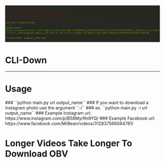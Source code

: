 <p align='center'>
  <img src='https://github.com/RustyBalboadev/CLI-Down/blob/master/CLI-Down.png'>
  <h1>CLI-Down</h1><hr>
  <h1>Usage</h1>
</p>
### ``python main.py url output_name``
### If you want to download a instagram photo use the argument ``-i``
### ex. ``python main.py -i url output_name``
### Example Instagram url: https://www.instagram.com/p/B58MyrRn9YQ/
### Example Facebook url: https://www.facebook.com/MrBean/videos/312837566084781/

# Longer Videos Take Longer To Download OBV
